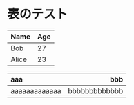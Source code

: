 # 表のテスト

Name    | Age
--------|------
Bob     | 27
Alice   | 23


aaa|bbb
:---|---:
aaaaaaaaaaaaa|bbbbbbbbbbbbb
